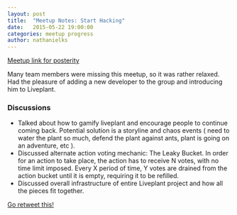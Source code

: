 ```yaml
---
layout: post
title:  "Meetup Notes: Start Hacking"
date:   2015-05-22 19:00:00
categories: meetup progress
author: nathanielks
---
```


[Meetup link for posterity](http://www.meetup.com/Dallas-Web-Mobile-Development-Meetup/events/222583236/)

Many team members were missing this meetup, so it was rather relaxed. Had the pleasure of adding a new developer to the group and introducing him to Liveplant. 

### Discussions

- Talked about how to gamify liveplant and encourage people to continue coming back. Potential solution is a storyline and chaos events ( need to water the plant so much, defend the plant against ants, plant is going on an adventure, etc ).
- Discussed alternate action voting mechanic: The Leaky Bucket. In order for an action to take place, the action has to receive N votes, with no time limit imposed. Every X period of time, Y votes are drained from the action bucket until it is empty, requiring it to be refilled.
- Discussed overall infrastructure of entire Liveplant project and how all the pieces fit together.

[Go retweet this!](https://twitter.com/ChicagoGupta/status/602300835570188290)
